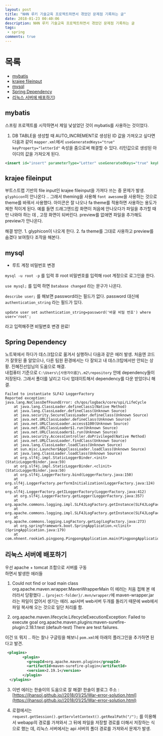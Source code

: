 ```yaml
---
layout: post
title: "NHN 루키 기술교육 프로젝트하면서 겪었던 문제점 기록하는 글"
date: 2018-01-23 00:40:06
description: NHN 루키 기술교육 프로젝트하면서 겪었던 문제점 기록하는 글
tags: 
 - spring
comments: true
---
```



# 목록
- [mybatis](#mybatis)
- [krajee fileinput](#krajee-fileinput)
- [mysql](#mysql)
- [Spring Dependency](#spring-dependency)
- [리눅스 서버에 배포하기](#리눅스-서버에-배포하기))

## mybatis
스프링 프로젝트를 시작하면서 제일 낯설었던 것이 mybatis를 사용하는 것이었다. 


1. DB TABLE을 생성할 때 AUTO_INCREMENT로 생성된 ID 값을 가져오고 싶다면<br>
다음과 같이 `mapper.xml`에서 `useGeneratedKeys="true" keyProperty="letterId"` 속성을 줌으로써 해결할 수 있다.
리턴값으로 생성된 아이디의 값을 가져오게 된다.

```xml
<insert id="insert" parameterType="Letter" useGeneratedKeys="true" keyProperty="letterId">
```





## krajee fileinput
부트스트랩 기반의 file input인 krajee fileinput을 가져다 쓰는 중 문제가 발생.
`glyphicon`이 안나온다 ..
그래서 theming을 사용해 `font awesome`을 사용하는 것으로 theme를 바꿔서 사용했다.
아이콘은 잘 나오나 fa theme를 적용하면 사용하는 용도가 제한 적이게 된다.
예를 들면 드래그앤드랍 화면이 처음에 안나오다가 파일을 추가할 때만 나와야 하는 데 ,
고정 화면이 되버린다.
preview를 없애면 파일을 추가해도 preview가 안나온다.

해결 방안.
    1. glyphicon이 나오게 한다.
    2. fa theme를 그대로 사용하고 preview를 숨겼다 보여줬다 조작을 해본다.



## mysql

- 루트 계정 비밀번호 변경

`mysql -u root -p`
를 입력 후 root 비밀번호를 입력해 root 계정으로 로그인을 한다.

`use mysql;`
를 입력 하면 
`Database changed` 라는 문구가 나온다.

`describe user;`
를 해보면 password라는 필드가 없다.
password 대신에 `authentication_string` 라는 필드가 있다.

```
update user set authentication_string=password('바꿀 비밀 번호') where user='root';
```

라고 입력해주면 비밀변호 변경 완료!


## Spring Dependency
노트북에서 하다가 데스크탑으로 옮겨서 실행하니 다음과 같은 에러 발생.
처음엔 코드가 잘못된 줄 알았으나, 다른 팀원 환경에서는 다 잘되고 내 데스크탑에서만 안되는 상황.
진혜진선임님의 도움으로 해결.<br>
내컴퓨터 기준으로 `C:\Users\{사용자이름}\.m2\repository`
안에 dependency들이 저장된다. 그래서 폴더를 날리고 다시 업데이트해서 dependency를 다운 받았더니 해결.

```
Failed to instantiate SLF4J LoggerFactory
Reported exception:
java.lang.NoClassDefFoundError: ch/qos/logback/core/spi/LifeCycle
	at java.lang.ClassLoader.defineClass1(Native Method)
	at java.lang.ClassLoader.defineClass(Unknown Source)
	at java.security.SecureClassLoader.defineClass(Unknown Source)
	at java.net.URLClassLoader.defineClass(Unknown Source)
	at java.net.URLClassLoader.access$100(Unknown Source)
	at java.net.URLClassLoader$1.run(Unknown Source)
	at java.net.URLClassLoader$1.run(Unknown Source)
	at java.security.AccessController.doPrivileged(Native Method)
	at java.net.URLClassLoader.findClass(Unknown Source)
	at java.lang.ClassLoader.loadClass(Unknown Source)
	at sun.misc.Launcher$AppClassLoader.loadClass(Unknown Source)
	at java.lang.ClassLoader.loadClass(Unknown Source)
	at org.slf4j.impl.StaticLoggerBinder.<init>(StaticLoggerBinder.java:59)
	at org.slf4j.impl.StaticLoggerBinder.<clinit>(StaticLoggerBinder.java:50)
	at org.slf4j.LoggerFactory.bind(LoggerFactory.java:150)
	at org.slf4j.LoggerFactory.performInitialization(LoggerFactory.java:124)
	at org.slf4j.LoggerFactory.getILoggerFactory(LoggerFactory.java:412)
	at org.slf4j.LoggerFactory.getLogger(LoggerFactory.java:357)
	at org.apache.commons.logging.impl.SLF4JLogFactory.getInstance(SLF4JLogFactory.java:155)
	at org.apache.commons.logging.impl.SLF4JLogFactory.getInstance(SLF4JLogFactory.java:132)
	at org.apache.commons.logging.LogFactory.getLog(LogFactory.java:273)
	at org.springframework.boot.SpringApplication.<clinit>(SpringApplication.java:179)
	at com.nhnent.rookie5.pingpong.PingpongApplication.main(PingpongApplication.java:17)
```

## 리눅스 서버에 배포하기
우선 apache + tomcat 조합으로 서버를 구동
<br>하면서 발생한 에러들

1. Could not find or load main class org.apache.maven.wrapper.MavenWrapperMain
이 에러는 처음 접해 본 에러라서 당황했다 ..
`{project-folder}/.mvn/wrapper/`에 maven-wrapper.jar 라는 파일이 없어서 생기는 에러. 
api서버 web서버 두개를 돌리기 때문에 web에서 파일 복사해 오는 것으로 일단 처리를 함.



2. org.apache.maven.lifecycle.LifecycleExecutionException: Failed to execute goal org.apache.maven.plugins:maven-surefire-plugin:2.18.1:test (default-test)  There are test failures.

이건 또 뭐지 ..
하는 찰나 구글링을 해보니 `pom.xml`에 아래의 플러그인을 추가하면 된다고 발견.
```XML
 <plugins>
        <plugin>
          <groupId>org.apache.maven.plugins</groupId>
          <artifactId>maven-surefire-plugin</artifactId>
          <version>2.19.1</version>
        </plugin>
  </plugins>
```

3. 이번 에러는 한솔이의 도움으로 잘 해결! 
한솔이 블로그 주소 : 
[https://jhansol.github.io//2018/01/25/War-error-solution.html](https://jhansol.github.io//2018/01/25/War-error-solution.html)


4. 로컬에서는 
`request.getSession().getServletContext().getRealPath("/");`
를 이용해서 webapp의 경로를 가져와서 그 뒤에 파일을 저장할 경로를 더해서 저장하는 식으로 했는 데, 
리눅스 서버에서는 api 서버의 폴더 경로를 가져와서 문제가 발생.